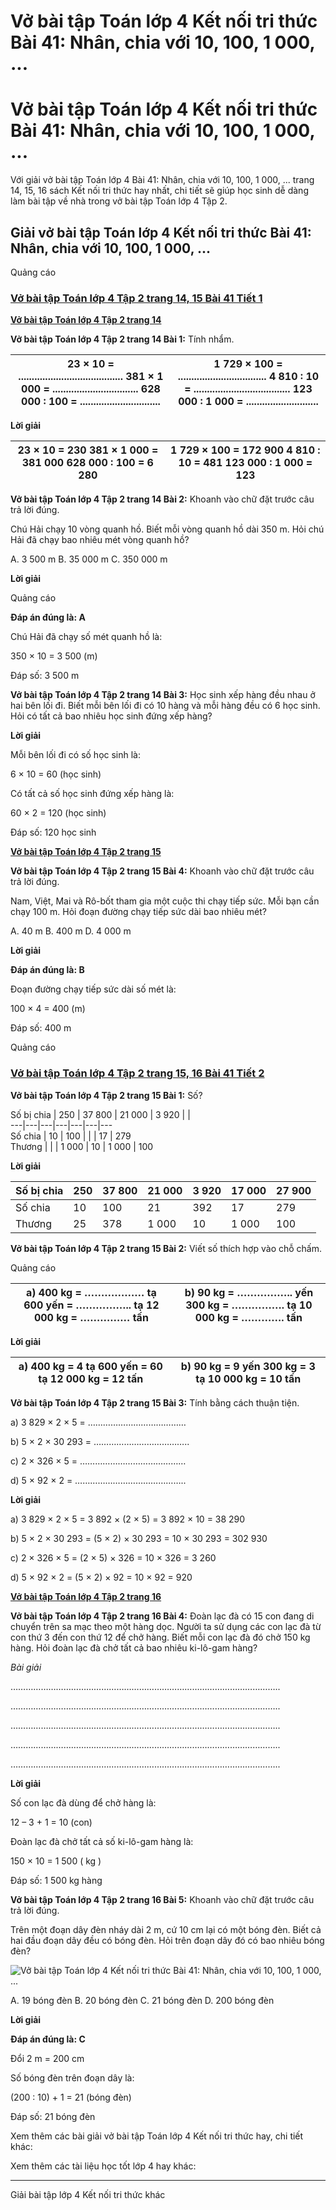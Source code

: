 # Vở bài tập Toán lớp 4 Kết nối tri thức Bài 41: Nhân, chia với 10, 100, 1 000, ...

# Vở bài tập Toán lớp 4 Kết nối tri thức Bài 41: Nhân, chia với 10, 100, 1 000, ...

Với giải vở bài tập Toán lớp 4 Bài 41: Nhân, chia với 10, 100, 1 000, ... trang 14, 15, 16 sách Kết nối tri thức hay nhất, chi tiết sẽ giúp học sinh dễ dàng làm bài tập về nhà trong vở bài tập Toán lớp 4 Tập 2.

## Giải vở bài tập Toán lớp 4 Kết nối tri thức Bài 41: Nhân, chia với 10, 100, 1 000, ...

Quảng cáo

### [**Vở bài tập Toán lớp 4 Tập 2 trang 14, 15 Bài 41 Tiết 1**](https://vietjack.com/vbt-toan-4-kn/bai-41-tiet-1-trang-14-tap-2.jsp)

[**Vở bài tập Toán lớp 4 Tập 2 trang 14**](https://vietjack.com/vbt-toan-4-kn/vbt-toan-lop-4-tap-2-trang-14-ket-noi.jsp)

**Vở bài tập Toán lớp 4 Tập 2 trang 14 Bài 1:** Tính nhẩm.

23 × 10 = ....................................... 381 × 1 000 = ................................ 628 000 : 100 = .............................. |  1 729 × 100 = ................................. 4 810 : 10 = .................................... 123 000 : 1 000 = ...........................  
---|---  
  
**Lời giải**

23 × 10 = 230 381 × 1 000 = 381 000 628 000 : 100 = 6 280 |  1 729 × 100 = 172 900 4 810 : 10 = 481 123 000 : 1 000 = 123  
---|---  
  
**Vở bài tập Toán lớp 4 Tập 2 trang 14 Bài 2:** Khoanh vào chữ đặt trước câu trả lời đúng.

Chú Hải chạy 10 vòng quanh hồ. Biết mỗi vòng quanh hồ dài 350 m. Hỏi chú Hải đã chạy bao nhiêu mét vòng quanh hồ?

A. 3 500 m B. 35 000 m C. 350 000 m

**Lời giải**

Quảng cáo

**Đáp án đúng là: A**

Chú Hải đã chạy số mét quanh hồ là:

350 × 10 = 3 500 (m)

Đáp số: 3 500 m

**Vở bài tập Toán lớp 4 Tập 2 trang 14 Bài 3:** Học sinh xếp hàng đều nhau ở hai bên lối đi. Biết mỗi bên lối đi có 10 hàng và mỗi hàng đều có 6 học sinh. Hỏi có tất cả bao nhiêu học sinh đứng xếp hàng?

**Lời giải**

Mỗi bên lối đi có số học sinh là:

6 × 10 = 60 (học sinh)

Có tất cả số học sinh đứng xếp hàng là:

60 × 2 = 120 (học sinh)

Đáp số: 120 học sinh

[**Vở bài tập Toán lớp 4 Tập 2 trang 15**](https://vietjack.com/vbt-toan-4-kn/vbt-toan-lop-4-tap-2-trang-15-ket-noi.jsp)

**Vở bài tập Toán lớp 4 Tập 2 trang 15 Bài 4:** Khoanh vào chữ đặt trước câu trả lời đúng.

Nam, Việt, Mai và Rô-bốt tham gia một cuộc thi chạy tiếp sức. Mỗi bạn cần chạy 100 m. Hỏi đoạn đường chạy tiếp sức dài bao nhiêu mét?

A. 40 m B. 400 m D. 4 000 m

**Lời giải**

**Đáp án đúng là: B**

Đoạn đường chạy tiếp sức dài số mét là:

100 × 4 = 400 (m)

Đáp số: 400 m

Quảng cáo

### [**Vở bài tập Toán lớp 4 Tập 2 trang 15, 16 Bài 41 Tiết 2**](https://vietjack.com/vbt-toan-4-kn/bai-41-tiet-2-trang-15-tap-2.jsp)

**Vở bài tập Toán lớp 4 Tập 2 trang 15 Bài 1:** Số?

Số bị chia |  250 |  37 800 |  21 000 |  3 920 |  |   
---|---|---|---|---|---|---  
Số chia |  10 |  100 |  |  |  17 |  279  
Thương |  |  |  1 000 |  10 |  1 000 |  100  
  
**Lời giải**

Số bị chia |  250 |  37 800 |  21 000 |  3 920 |  17 000 |  27 900  
---|---|---|---|---|---|---  
Số chia |  10 |  100 |  21 |  392 |  17 |  279  
Thương |  25 |  378 |  1 000 |  10 |  1 000 |  100  
  
**Vở bài tập Toán lớp 4 Tập 2 trang 15 Bài 2:** Viết số thích hợp vào chỗ chấm.

Quảng cáo

a) 400 kg = ……………… tạ  600 yến = …………….. tạ  12 000 kg = …………… tấn  |  b) 90 kg = …………….. yến 300 kg = ……………. tạ 10 000 kg = …………. tấn  
---|---  
  
**Lời giải**

a) 400 kg = 4 tạ  600 yến = 60 tạ  12 000 kg = 12 tấn  |  b) 90 kg = 9 yến 300 kg = 3 tạ 10 000 kg = 10 tấn  
---|---  
  
**Vở bài tập Toán lớp 4 Tập 2 trang 15 Bài 3:** Tính bằng cách thuận tiện.

a) 3 829 × 2 × 5 = …………………………………

b) 5 × 2 × 30 293 = ………………………………..

c) 2 × 326 × 5 = ……………………………………

d) 5 × 92 × 2 = ……………………………………..

**Lời giải**

a) 3 829 × 2 × 5 = 3 892 × (2 × 5) = 3 892 × 10 = 38 290

b) 5 × 2 × 30 293 = (5 × 2) × 30 293 = 10 × 30 293 = 302 930

c) 2 × 326 × 5 = (2 × 5) × 326 = 10 × 326 = 3 260

d) 5 × 92 × 2 = (5 × 2) × 92 = 10 × 92 = 920

[**Vở bài tập Toán lớp 4 Tập 2 trang 16**](https://vietjack.com/vbt-toan-4-kn/vbt-toan-lop-4-tap-2-trang-16-ket-noi.jsp)

**Vở bài tập Toán lớp 4 Tập 2 trang 16 Bài 4:** Đoàn lạc đà có 15 con đang di chuyển trên sa mạc theo một hàng dọc. Người ta sử dụng các con lạc đà từ con thứ 3 đến con thứ 12 để chở hàng. Biết mỗi con lạc đà đó chở 150 kg hàng. Hỏi đoàn lạc đà chở tất cả bao nhiêu ki-lô-gam hàng?

_Bài giải_

……………………………………………………………………………………………..

……………………………………………………………………………………………..

……………………………………………………………………………………………..

……………………………………………………………………………………………..

……………………………………………………………………………………………..

**Lời giải**

Số con lạc đà dùng để chở hàng là:

12 – 3 + 1 = 10 (con)

Đoàn lạc đà chở tất cả số ki-lô-gam hàng là:

150 × 10 = 1 500 ( kg )

Đáp số: 1 500 kg hàng

**Vở bài tập Toán lớp 4 Tập 2 trang 16 Bài 5:** Khoanh vào chữ đặt trước câu trả lời đúng.

Trên một đoạn dây đèn nháy dài 2 m, cứ 10 cm lại có một bóng đèn. Biết cả hai đầu đoạn dây đều có bóng đèn. Hỏi trên đoạn dây đó có bao nhiêu bóng đèn?

![Vở bài tập Toán lớp 4 Kết nối tri thức Bài 41: Nhân, chia với 10, 100, 1 000, ...](https://vietjack.com/vbt-toan-4-kn/images/bai-41-nhan-chia-voi-10-100-1000.PNG)

A. 19 bóng đèn B. 20 bóng đèn C. 21 bóng đèn D. 200 bóng đèn

**Lời giải**

**Đáp án đúng là: C**

Đổi 2 m = 200 cm

Số bóng đèn trên đoạn dây là:

(200 : 10) + 1 = 21 (bóng đèn)

Đáp số: 21 bóng đèn

Xem thêm các bài giải vở bài tập Toán lớp 4 Kết nối tri thức hay, chi tiết khác:

Xem thêm các tài liệu học tốt lớp 4 hay khác:

* * *

Giải bài tập lớp 4 Kết nối tri thức khác
